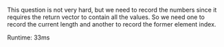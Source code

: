 This question is not very hard, but we need to record the numbers since it requires the return vector to contain all the values. So we need one to record the current length and another to record the former element index.

Runtime: 33ms
